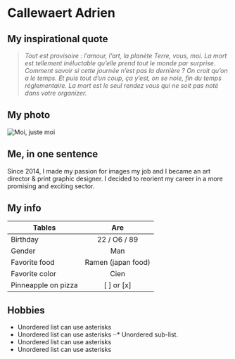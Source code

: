 # Callewaert Adrien

## My inspirational quote 

>*Tout est provisoire : l’amour, l’art, la planète Terre, vous, moi. La mort est tellement inéluctable qu’elle prend tout le monde par surprise. Comment savoir si cette journée n’est pas la dernière ? On croit qu’on a le temps. Et puis tout d’un coup, ça y’est, on se noie, fin du temps réglementaire.
La mort est le seul rendez vous qui ne soit pas noté dans votre organizer.*


## My photo 

![Moi, juste moi](https://media-exp1.licdn.com/dms/image/C4D03AQFunsACMWuiMQ/profile-displayphoto-shrink_200_200/0/1589024347402?e=1615420800&v=beta&t=WNIUd-5ImyU8aYR3FiAY-S4J4tzi143ED0fFkoYnxc8)


## Me, in one sentence 

Since 2014, I made my passion for images my job and I became an art director & print graphic designer.
I decided to reorient my career in a more promising and exciting sector.


## My info

 | Tables        | Are           |
| ------------- |:-------------:|
| Birthday      | 22 / O6 / 89 |
| Gender      | Man      |
| Favorite food | Ramen (japan food)      |
| Favorite color | Cien        |
| Pinneapple on pizza | [ ]  or   [x]    |


## Hobbies

* Unordered list can use asterisks
* Unordered list can use asterisks
⋅⋅* Unordered sub-list. 
* Unordered list can use asterisks
* Unordered list can use asterisks